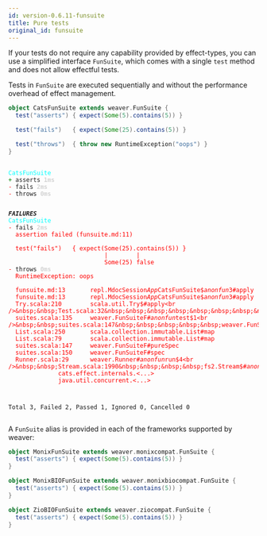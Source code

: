 ```yaml
---
id: version-0.6.11-funsuite
title: Pure tests
original_id: funsuite
---
```


If your tests do not require any capability provided by effect-types, you can use a simplified interface `FunSuite`,
which comes with a single `test` method and does not allow effectful tests.

Tests in `FunSuite` are executed sequentially and without the performance overhead of effect
management.


```scala
object CatsFunSuite extends weaver.FunSuite {
  test("asserts") { expect(Some(5).contains(5)) }

  test("fails")   { expect(Some(25).contains(5)) }

  test("throws")  { throw new RuntimeException("oops") }
}
```

<div class='terminal'><pre><code class = 'nohighlight'>
<span style='color: cyan'>CatsFunSuite</span>
<span style='color: green'>+&nbsp;</span>asserts&nbsp;<span style='color: lightgray'><b>1ms</span></b>
<span style='color: red'>-&nbsp;</span>fails&nbsp;<span style='color: lightgray'><b>2ms</span></b>
<span style='color: red'>-&nbsp;</span>throws&nbsp;<span style='color: lightgray'><b>0ms</span></b>

<span style='color: red'>*************</span>FAILURES<span style='color: red'>*************</span>
<span style='color: cyan'>CatsFunSuite</span>
<span style='color: red'>-&nbsp;</span>fails&nbsp;<span style='color: lightgray'><b>2ms</span></b><br /><span style='color: red'>&nbsp;&nbsp;assertion&nbsp;failed&nbsp;(funsuite.md:11)<br /><br />&nbsp;&nbsp;test("fails")&nbsp;&nbsp;&nbsp;{&nbsp;expect(Some(25).contains(5))&nbsp;}<br />&nbsp;&nbsp;&nbsp;&nbsp;&nbsp;&nbsp;&nbsp;&nbsp;&nbsp;&nbsp;&nbsp;&nbsp;&nbsp;&nbsp;&nbsp;&nbsp;&nbsp;&nbsp;&nbsp;&nbsp;&nbsp;&nbsp;&nbsp;&nbsp;&nbsp;&nbsp;&nbsp;|&nbsp;&nbsp;&nbsp;&nbsp;&nbsp;&nbsp;&nbsp;&nbsp;|<br />&nbsp;&nbsp;&nbsp;&nbsp;&nbsp;&nbsp;&nbsp;&nbsp;&nbsp;&nbsp;&nbsp;&nbsp;&nbsp;&nbsp;&nbsp;&nbsp;&nbsp;&nbsp;&nbsp;&nbsp;&nbsp;&nbsp;&nbsp;&nbsp;&nbsp;&nbsp;&nbsp;Some(25)&nbsp;false</span>
<span style='color: red'>-&nbsp;</span>throws&nbsp;<span style='color: lightgray'><b>0ms</span></b><br /><span style='color: red'>&nbsp;&nbsp;RuntimeException:&nbsp;oops</span><br /><br /><span style='color: red'>&nbsp;&nbsp;funsuite.md:13&nbsp;&nbsp;&nbsp;&nbsp;&nbsp;&nbsp;&nbsp;repl.MdocSession$App$CatsFunSuite$$anonfun$3#apply<br />&nbsp;&nbsp;funsuite.md:13&nbsp;&nbsp;&nbsp;&nbsp;&nbsp;&nbsp;&nbsp;repl.MdocSession$App$CatsFunSuite$$anonfun$3#apply<br />&nbsp;&nbsp;Try.scala:210&nbsp;&nbsp;&nbsp;&nbsp;&nbsp;&nbsp;&nbsp;&nbsp;scala.util.Try$#apply<br />&nbsp;&nbsp;Test.scala:32&nbsp;&nbsp;&nbsp;&nbsp;&nbsp;&nbsp;&nbsp;&nbsp;weaver.Test$#pure<br />&nbsp;&nbsp;suites.scala:135&nbsp;&nbsp;&nbsp;&nbsp;&nbsp;weaver.FunSuiteF#$anonfun$test$1<br />&nbsp;&nbsp;suites.scala:147&nbsp;&nbsp;&nbsp;&nbsp;&nbsp;weaver.FunSuiteF#$anonfun$pureSpec$4<br />&nbsp;&nbsp;List.scala:250&nbsp;&nbsp;&nbsp;&nbsp;&nbsp;&nbsp;&nbsp;scala.collection.immutable.List#map<br />&nbsp;&nbsp;List.scala:79&nbsp;&nbsp;&nbsp;&nbsp;&nbsp;&nbsp;&nbsp;&nbsp;scala.collection.immutable.List#map<br />&nbsp;&nbsp;suites.scala:147&nbsp;&nbsp;&nbsp;&nbsp;&nbsp;weaver.FunSuiteF#pureSpec<br />&nbsp;&nbsp;suites.scala:150&nbsp;&nbsp;&nbsp;&nbsp;&nbsp;weaver.FunSuiteF#spec<br />&nbsp;&nbsp;Runner.scala:29&nbsp;&nbsp;&nbsp;&nbsp;&nbsp;&nbsp;weaver.Runner#$anonfun$run$4<br />&nbsp;&nbsp;Stream.scala:1990&nbsp;&nbsp;&nbsp;&nbsp;fs2.Stream$#$anonfun$parEvalMap$3<br />&nbsp;&nbsp;<snipped>&nbsp;&nbsp;&nbsp;&nbsp;&nbsp;&nbsp;&nbsp;&nbsp;&nbsp;&nbsp;&nbsp;&nbsp;cats.effect.internals.<...><br />&nbsp;&nbsp;<snipped>&nbsp;&nbsp;&nbsp;&nbsp;&nbsp;&nbsp;&nbsp;&nbsp;&nbsp;&nbsp;&nbsp;&nbsp;java.util.concurrent.<...></span>

Total&nbsp;3,&nbsp;Failed&nbsp;2,&nbsp;Passed&nbsp;1,&nbsp;Ignored&nbsp;0,&nbsp;Cancelled&nbsp;0
</code></pre></div>

A `FunSuite` alias is provided in each of the frameworks supported by weaver:

```scala
object MonixFunSuite extends weaver.monixcompat.FunSuite {
  test("asserts") { expect(Some(5).contains(5)) }
}

object MonixBIOFunSuite extends weaver.monixbiocompat.FunSuite {
  test("asserts") { expect(Some(5).contains(5)) }
}

object ZioBIOFunSuite extends weaver.ziocompat.FunSuite {
  test("asserts") { expect(Some(5).contains(5)) }
}
```
